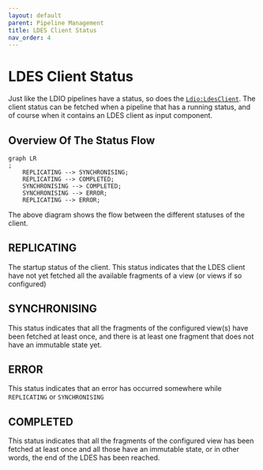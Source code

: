 ```yaml
---
layout: default
parent: Pipeline Management
title: LDES Client Status
nav_order: 4
---
```


# LDES Client Status

Just like the LDIO pipelines have a status, so does the [`Ldio:LdesClient`](../ldio-inputs/ldio-ldes-client). The client
status can be fetched when a pipeline that has a running status, and of course when it contains an LDES client as input
component.

## Overview Of The Status Flow

```mermaid
graph LR
;
    REPLICATING --> SYNCHRONISING;
    REPLICATING --> COMPLETED;
    SYNCHRONISING --> COMPLETED;
    SYNCHRONISING --> ERROR;
    REPLICATING --> ERROR;
```

The above diagram shows the flow between the different statuses of the client.

## REPLICATING

The startup status of the client. This status indicates that the LDES client have not yet fetched all the available
fragments of a view (or views if so configured)

## SYNCHRONISING

This status indicates that all the fragments of the configured view(s) have been fetched at least once, and there is at
least one fragment that does not have an immutable state yet.

## ERROR

This status indicates that an error has occurred somewhere while `REPLICATING` or `SYNCHRONISING`

## COMPLETED

This status indicates that all the fragments of the configured view has been fetched at least once and all those have an
immutable state, or in other words, the end of the LDES has been reached.
